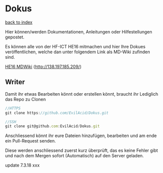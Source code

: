 # Dokus

[back to index](index.md)

Hier können/werden Dokumentationen, Anleitungen oder Hilfestellungen gepostet. 

Es können alle von der HF-ICT HE16 mitmachen und hier Ihre Dokues veröffentlichen, welche dan unter folgendem Link als MD-Wiki zufinden sind.

[HE16 MDWiki](http://138.197.185.209/)  (http://138.197.185.209/)

## Writer

Damit ihr etwas Bearbeiten könnt oder erstellen könnt, braucht ihr Lediglich das Repo zu Clonen

```javascript
//HTTPS
git clone https://github.com/EvilAcid/Dokus.git

//SSH
git clone git@github.com:EvilAcid/Dokus.git
```

Anschliessend könnt ihr eure Dateien hinzufügen, bearbeiten und am ende ein Pull-Request senden.

Diese werden anschliessend zuerst kurz überprüft, das es keine Fehler gibt und nach dem Mergen sofort (Automatisch) auf den Server geladen.



update 7.3.18 xxx